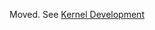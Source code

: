 Moved.  See [Kernel Development](https://chromium.googlesource.com/chromiumos/docs/+/master/kernel_development.md)
